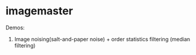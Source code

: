 # imagemaster

Demos:
1. Image noising(salt-and-paper noise) + order statistics filtering (median filtering)
